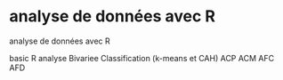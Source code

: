 # analyse de données avec R
analyse de données avec R

basic R
analyse Bivariee
Classification (k-means et CAH)
ACP
ACM 
AFC
AFD
